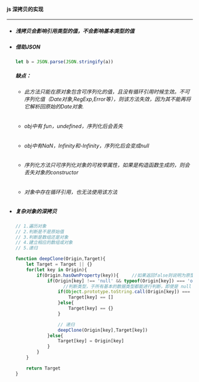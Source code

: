 #### js 深拷贝的实现

---

- ##### 浅拷贝会影响引用类型的值，不会影响基本类型的值

- ##### 借助JSON

  ```js
  let b = JSON.parse(JSON.stringify(a))
  ```

  ##### 缺点：

  - ###### 此方法只能在原对象包含可序列化的值，且没有循环引用时候生效。不可序列化值（Date对象,RegExp,Error等），则该方法失效，因为其不能再将它解析回原始的Date对象.

  - ###### obj中有 fun，undefined，序列化后会丢失

  - ###### obj中有NaN，Infinity和-Infinity，序列化后会变成null

  - ###### 序列化方法只可序列化对象的可枚举属性，如果是构造函数生成的，则会丢失对象的constructor

  - ###### 对象中存在循环引用，也无法使用该方法

- ##### 复杂对象的深拷贝

  ```javascript
  // 1.遍历对象
  // 2.判断是不是原始值
  // 3.判断是数组还是对象
  // 4.建立相应的数组或对象
  // 5.递归
  
  function deepClone(Origin,Target){
      let Target = Target || {}
      for(let key in Origin){
          if(Origin.hasOwnProperty(key)){     //如果返回false则说明为原型上的属性，不用拷贝
              if(Origin[key] !== 'null' && typeof(Origin[key]) === 'object'){
                	//判断类型，于所有基本的数据类型都能进行判断，即使是 null 和 undefined
                  if(Object.prototype.toString.call(Origin[key]) === '[object Array]'){
                      Target[key] == []
                  }else{
                      Target[key] == {}
                  }
  
                  // 递归
                  deepClone(Origin[key],Target[key])
              }else{
                  Target[key] = Origin[key]
              }
          }
      }
  
      return Target
  }
  ```

  

  
